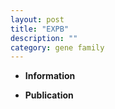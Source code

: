 ```yaml
---
layout: post
title: "EXPB"
description: ""
category: gene family
---
```


* **Information**  

* **Publication**  


